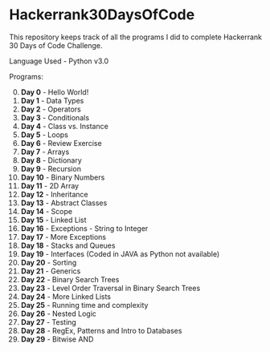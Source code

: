 # Hackerrank30DaysOfCode
This repository keeps track of all the programs I did to complete Hackerrank 30 Days of Code Challenge.

Language Used - Python v3.0

Programs:

0) <b>Day 0</b> - Hello World!
1) <b>Day 1</b> - Data Types
2) <b>Day 2</b> - Operators
3) <b>Day 3</b> - Conditionals
4) <b>Day 4</b> - Class vs. Instance
5) <b>Day 5</b> - Loops
6) <b>Day 6</b> - Review Exercise
7) <b>Day 7</b> - Arrays
8) <b>Day 8</b> - Dictionary
9) <b>Day 9</b> - Recursion
10) <b>Day 10</b> - Binary Numbers
11) <b>Day 11</b> - 2D Array
12) <b>Day 12</b> - Inheritance
13) <b>Day 13</b> - Abstract Classes
14) <b>Day 14</b> - Scope
15) <b>Day 15</b> - Linked List
16) <b>Day 16</b> - Exceptions - String to Integer
17) <b>Day 17</b> - More Exceptions
18) <b>Day 18</b> - Stacks and Queues
19) <b>Day 19</b> - Interfaces (Coded in JAVA as Python not available)
20) <b>Day 20</b> - Sorting
21) <b>Day 21</b> - Generics
22) <b>Day 22</b> - Binary Search Trees
23) <b>Day 23</b> - Level Order Traversal in Binary Search Trees
24) <b>Day 24</b> - More Linked Lists
25) <b>Day 25</b> - Running time and complexity
26) <b>Day 26</b> - Nested Logic
27) <b>Day 27</b> - Testing
28) <b>Day 28</b> - RegEx, Patterns and Intro to Databases
29) <b>Day 29</b> - Bitwise AND